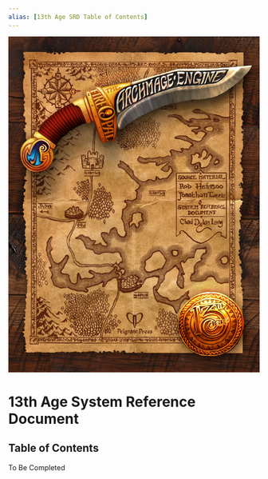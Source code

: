 ```yaml
---
alias: [13th Age SRD Table of Contents]
---
```

![13thage_intro](zz-attachment/13thage_intro.jpeg)
# 13th Age System Reference Document
## Table of Contents


To Be Completed